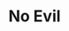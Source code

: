 ---
title: No Evil
genre: Horror/Surreal
summary: A short experimental tryptich using the tenants of the adage "Hear No Evil, See No Evil, Speak No Evil" to illustraate different demons we all face, from addiction to self doubt. <br> Part 1 ~ See-Food - Your eyes are bigger than your stomach. <br> Part 2 ~ Hearsay - Don't let the haters get you down. <br> Part 3 ~ SpeakEasy - What would you do for a drink?
poster: /assets/images/noevil/noevilposter.png
cast-members:
- name: Sophia Peaslee
  role: Eyeless woman, Mouthless woman
- name: Daniel Peaslee
  role: Agitated Man
crew-members:
- name: Sophia Peaslee
  role: Writer and Director
- name: Daniel Peaslee
  role: Director of Photography
- name: Rosalia Peaslee
  role: Assistant Production Design
title-style: blackdog-title
genre-stye: blackdog-genre
style: blackdog
background-color: black
subtitle-style: blackdog-subtitle
genre-style: blackdog-genre
nav-style: kima-visability
div-style: kima-wrapper
layout: movie
behind-the-scenes-photos:
- image:  https://sassyspaceman.s3.amazonaws.com/attachments-7/400DD60F-12DB-4EFB-AFC8-5845E9F1EF08.JPG
  title: On Set
  caption: Chili supervising the set
- image: https://sassyspaceman.s3.amazonaws.com/attachments-7/FD9B5403-5B2B-49AC-8D8A-0B5EDE501C79.JPG
  title: Fabrication
  caption: Painting the eyeballs
- image: https://sassyspaceman.s3.amazonaws.com/attachments-7/IMG_0981.jpg
  title: Fabrication
  caption: Making the eye prosthetics
- image: https://sassyspaceman.s3.amazonaws.com/attachments-7/IMG_0993.jpg
  title: Fabrication
  caption: Making the jaw prop
- image: https://sassyspaceman.s3.amazonaws.com/attachments-7/IMG_0996.jpg
  title: Fabrication
  caption: A collection of silicone prosthetics
- image: https://sassyspaceman.s3.amazonaws.com/attachments-7/IMG_1002.jpg
  title: Fabrication
  caption: Tounge prosthetics
- image: https://sassyspaceman.s3.amazonaws.com/attachments-7/IMG_1004.jpg
  title: Fabrication
  caption: A larynx
- image: https://sassyspaceman.s3.amazonaws.com/attachments-7/IMG_1008.jpg
  title: Fabrication
  caption: Painting Station
- image: https://sassyspaceman.s3.amazonaws.com/attachments-7/IMG_1037.jpg
  title: Fabrication
  caption: Painted skin drying
- image: https://sassyspaceman.s3.amazonaws.com/attachments-7/IMG_1133.jph
  title: Set Dressing
  caption: Plated Eyeballs
- image: https://sassyspaceman.s3.amazonaws.com/attachments-7/IMG_1134.jpg
  title: Set Dressing
  caption: Making eye tissue
- image: https://sassyspaceman.s3.amazonaws.com/attachments-7/IMG_1141.jpg
  title: Action
  caption: An eye on you
- image: https://sassyspaceman.s3.amazonaws.com/attachments-7/IMG_1147.jpg
  title: Action
  caption: Hearsay filming
- image: https://sassyspaceman.s3.amazonaws.com/attachments-7/IMG_1148.jpg
  title: Action
  caption: Hearsay Film
- image: https://sassyspaceman.s3.amazonaws.com/attachments-7/IMG_1170.jpg
  title: On Set
  caption: First look for Speakeasy
- image: https://sassyspaceman.s3.amazonaws.com/attachments-7/IMG_2086.jpg
  title: Action
  caption: Dinner Scene in See-food
- image: https://sassyspaceman.s3.amazonaws.com/attachments-7/IMG_2106.jpg
  title: On Set
  caption: Getting the shot lined up
- image: https://sassyspaceman.s3.amazonaws.com/attachments-7/IMG_2115.jpg
  title: On Set
  caption: Glazing the Eyeballs
- image: https://sassyspaceman.s3.amazonaws.com/attachments-7/IMG_2126.jpg
  title: Fabrication
  caption: Making the throat
- image: https://sassyspaceman.s3.amazonaws.com/attachments-7/IMG_2131.jpg
  title: On Set
  caption: Last minute touchups
- image: https://sassyspaceman.s3.amazonaws.com/attachments-7/IMG_2134.jpg
  title: On Set
  caption: Chili still diligently supervising
- image: https://sassyspaceman.s3.amazonaws.com/attachments-7/IMG_2142.jpg
  title: On Set 
  caption: I may have gone a bit far in a few places
- image: https://sassyspaceman.s3.amazonaws.com/attachments-7/IMG_2147.jpg
  title: On Set
  caption: The final mess
- image: https://sassyspaceman.s3.amazonaws.com/attachments-7/IMG_3170.jpg
  title: On Set
  caption: Second Look for Speakeasy
- image: https://sassyspaceman.s3.amazonaws.com/attachments-7/IMG_3178.jpg
  title: On Set
  caption: On screen

---